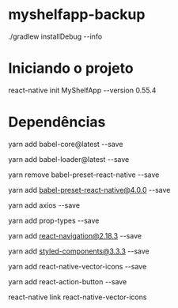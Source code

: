 # myshelfapp-backup

./gradlew installDebug --info

# Iniciando o projeto
react-native init MyShelfApp --version 0.55.4

# Dependências
yarn add babel-core@latest --save

yarn add babel-loader@latest --save

yarn remove babel-preset-react-native --save

yarn add babel-preset-react-native@4.0.0 --save

yarn add axios --save

yarn add prop-types --save

yarn add react-navigation@2.18.3 --save

yarn add styled-components@3.3.3 --save

yarn add react-native-vector-icons --save

yarn add react-action-button --save

react-native link react-native-vector-icons

